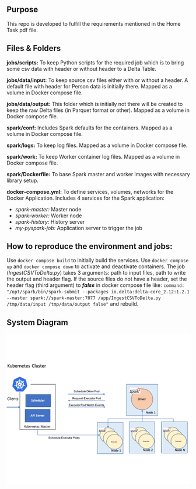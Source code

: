 ## Purpose

This repo is developed to fulfill the requirements mentioned in the Home Task pdf file.

## Files & Folders

**jobs/scripts:** To keep Python scripts for the required job which is to bring some csv data with header or without header to a Delta Table.

**jobs/data/input:** To keep source csv files either with or without a header. A default file with header for Person data is initially there. Mapped as a volume in Docker compose file.

**jobs/data/output:** This folder which is initially not there will be created to keep the raw Delta files (in Parquet format or other). Mapped as a volume in Docker compose file.

**spark/conf:** Includes Spark defaults for the containers. Mapped as a volume in Docker compose file.

**spark/logs:** To keep log files. Mapped as a volume in Docker compose file.

**spark/work:** To keep Worker container log files. Mapped as a volume in Docker compose file.

**spark/Dockerfile:** To base Spark master and worker images with necessary library setup.

**docker-compose.yml:** To define services, volumes, networks for the Docker Application. 
Includes 4 services for the Spark application:
- *spark-master:* Master node
- *spark-worker:* Worker node
- *spark-history:* History server
- *my-pyspark-job:* Application server to trigger the job

## How to reproduce the environment and jobs:
Use `docker compose build` to initially build the services.
Use `docker compose up` and `docker compose down` to activate and deactivate containers.
The job (*IngestCSVToDelta.py*) takes 3 arguments: path to input files, path to write the output and header flag.
If the source files do not have a header, set the header flag (third argument) to ***false*** in docker compose file like:
`command: "/opt/spark/bin/spark-submit --packages io.delta:delta-core_2.12:1.2.1 --master spark://spark-master:7077 /app/IngestCSVToDelta.py /tmp/data/input /tmp/data/output false"` and rebuild.

## System Diagram
![System Design](https://github.com/ahmetsisek/CFPartnersAssignment/blob/master/system_design.png)
